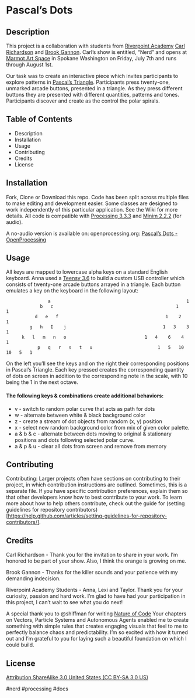 # Pascal’s Dots

## Description
This project is a collaboration with students from [Riverpoint Academy](twitter.com/riverptacademy)  [Carl Richardson](http://www.carllrichardson.com)  and [Brook Gannon](http://www.brookgannon.com).  Carl’s show is entitled, “Nerd” and opens at [Marmot Art Space](http://www.marmotartspace.com) in Spokane Washington on Friday, July 7th and runs through August 1st.

Our task was to create an interactive piece which invites participants to explore patterns in [Pascal’s Triangle](https://en.wikipedia.org/wiki/Pascal%27s_triangle).   Participants press twenty-one, unmarked arcade buttons, presented in a triangle.  As they press different buttons they are presented with different quantities, patterns and tones.  Participants discover and create as the control the polar spirals.

## Table of Contents
- Description
- Installation
- Usage
- Contributing
- Credits
- License

## Installation
Fork, Clone or Download this repo.  Code has been split across multiple files to make editing and development easier.  Some classes are designed to work independently of this particular application. See the Wiki for more details.  All code is compatible with [Processing 3.3.3](https://processing.org) and [Minim 2.2.2](https://github.com/ddf/Minim) (for audio).

A no-audio version is available on: openprocessing.org: [Pascal’s Dots - OpenProcessing](https://www.openprocessing.org/sketch/431211)

## Usage
All keys are mapped to lowercase alpha keys on a standard English keyboard.  Anna used a [Teensy 3.6](https://www.pjrc.com/store/teensy36.html) to build a custom USB controller which consists of twenty-one arcade buttons arrayed in a triangle.  Each button emulates a key on the keyboard in the following layout:

		            a                                                    1
		         b   c                                               1    1
  		       d   e   f                                         1    2    1
 		     g   h   I    j                                     1   3    3    1
 		  k   l   m   n   o                              1   4    6    4    1
                p   q   r   s   t   u                         1   5   10   10   5   1

On the left you’ll see the keys and on the right their corresponding positions in Pascal’s Triangle.  Each key pressed creates the corresponding quantity of dots on screen in addition to the corresponding note in the scale, with 10 being the 1 in the next octave.

#### The following keys & combinations create additional behaviors:
- v - switch to random polar curve that acts as path for dots
- w - alternate between white & black background color
- z - create a stream of dot objects from random (x, y) position
- x - select new random background color from mix of given color palette.
- a & b & c - alternate between dots moving to original & stationary positions and dots following selected polar curve.
- a & p & u - clear all dots from screen and remove from memory

## Contributing
Contributing: Larger projects often have sections on contributing to their project, in which contribution instructions are outlined. Sometimes, this is a separate file. If you have specific contribution preferences, explain them so that other developers know how to best contribute to your work. To learn more about how to help others contribute, check out the guide for (setting guidelines for repository contributors)[https://help.github.com/articles/setting-guidelines-for-repository-contributors/].

## Credits
Carl Richardson - Thank you for the invitation to share in your work.  I’m honored to be part of your show.  Also, I think the orange is growing on me.

Brook Gannon - Thanks for the killer sounds and your patience with my demanding indecision.  

Riverpoint Academy Students - Anna, Lexi and Taylor.  Thank you for your curiosity, passion and hard work. I’m glad to have had your participation in this project, I can’t wait to see what you do next!

A special thank you to @shiffman for writing [Nature of Code](http://natureofcode.com)  Your chapters on Vectors, Particle Systems and Autonomous Agents enabled me to create something with simple rules that creates engaging visuals that feel to me to perfectly balance chaos and predictability.  I’m so excited with how it turned out and I’m grateful to you for laying such a beautiful foundation on which I could build.

## License
[Attribution ShareAlike 3.0 United States (CC BY-SA 3.0 US)](https://creativecommons.org/licenses/by-sa/3.0/us/)

#nerd #processing #docs